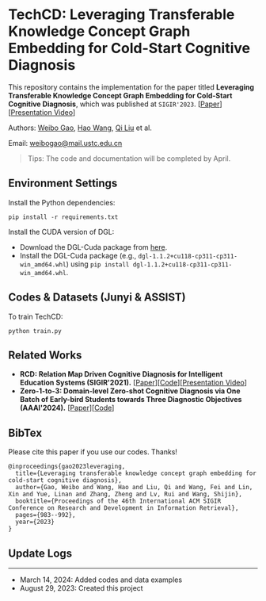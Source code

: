 # TechCD: Leveraging Transferable Knowledge Concept Graph Embedding for Cold-Start Cognitive Diagnosis

This repository contains the implementation for the paper titled **Leveraging Transferable Knowledge Concept Graph Embedding for Cold-Start Cognitive Diagnosis**, which was published at `SIGIR'2023`. [[Paper](https://dl.acm.org/doi/10.1145/3539618.3591774)][[Presentation Video](https://dl.acm.org/action/downloadSupplement?doi=10.1145%2F3539618.3591774&file=SIGIR23-fp1870.mp4)]

Authors: [Weibo Gao](https://scholar.google.com/citations?user=k19RS74AAAAJ&hl=zh-CN), [Hao Wang](http://staff.ustc.edu.cn/~wanghao3), [Qi Liu](http://staff.ustc.edu.cn/~qiliuql) et al.

Email: weibogao@mail.ustc.edu.cn


> Tips: The code and documentation will be completed by April.

## Environment Settings
Install the Python dependencies:
```
pip install -r requirements.txt
```

Install the CUDA version of DGL:
- Download the DGL-Cuda package from [here](https://data.dgl.ai/wheels/cu118/repo.html).
- Install the DGL-Cuda package (e.g., `dgl-1.1.2+cu118-cp311-cp311-win_amd64.whl`) using `pip install dgl-1.1.2+cu118-cp311-cp311-win_amd64.whl`.

## Codes & Datasets (Junyi & ASSIST)
To train TechCD:
```
python train.py
```

## Related Works
- **RCD: Relation Map Driven Cognitive Diagnosis for Intelligent Education Systems (SIGIR'2021).** [[Paper](https://dl.acm.org/doi/abs/10.1145/3404835.3462932)][[Code](https://github.com/bigdata-ustc/RCD/)][[Presentation Video](https://dl.acm.org/action/downloadSupplement?doi=10.1145%2F3404835.3462932&file=RCD.mp4)]
- **Zero-1-to-3: Domain-level Zero-shot Cognitive Diagnosis via One Batch of Early-bird Students towards Three Diagnostic Objectives (AAAI'2024).** [[Paper](https://arxiv.org/abs/2312.13434)][[Code](https://github.com/bigdata-ustc/Zero-1-to-3)]


## BibTex
Please cite this paper if you use our codes. Thanks!
```
@inproceedings{gao2023leveraging,
  title={Leveraging transferable knowledge concept graph embedding for cold-start cognitive diagnosis},
  author={Gao, Weibo and Wang, Hao and Liu, Qi and Wang, Fei and Lin, Xin and Yue, Linan and Zhang, Zheng and Lv, Rui and Wang, Shijin},
  booktitle={Proceedings of the 46th International ACM SIGIR Conference on Research and Development in Information Retrieval},
  pages={983--992},
  year={2023}
}
```

## Update Logs

---
- March 14, 2024: Added codes and data examples
- August 29, 2023: Created this project

